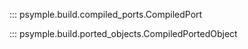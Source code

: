 ::: psymple.build.compiled_ports.CompiledPort

::: psymple.build.ported_objects.CompiledPortedObject